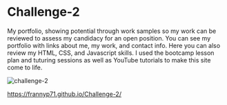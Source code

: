 # Challenge-2
My portfolio, showing potential through work samples so my work can be reviewed to assess my candidacy for an open position. You can see my portfolio with links about me, my work, and contact info. Here you can also review my HTML, CSS, and Javascript skills. I used the bootcamp lesson plan and tuturing sessions as well as YouTube tutorials to make this site come to life.

![challenge-2](https://user-images.githubusercontent.com/127154382/228955408-16ae4d7d-bc4a-4b85-8bff-c8d60ff81530.jpg)

https://frannyp71.github.io/Challenge-2/ 